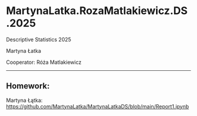 # MartynaLatka.RozaMatlakiewicz.DS.2025
Descriptive Statistics 2025

Martyna Łatka

Cooperator: Róża Matlakiewicz

----------
Homework:
----------

Martyna Łątka: https://github.com/MartynaLatka/MartynaLatkaDS/blob/main/Report1.ipynb
